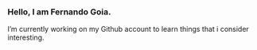 ### Hello, I am Fernando Goia.

I’m currently working on my Github account to learn things that i consider interesting.

